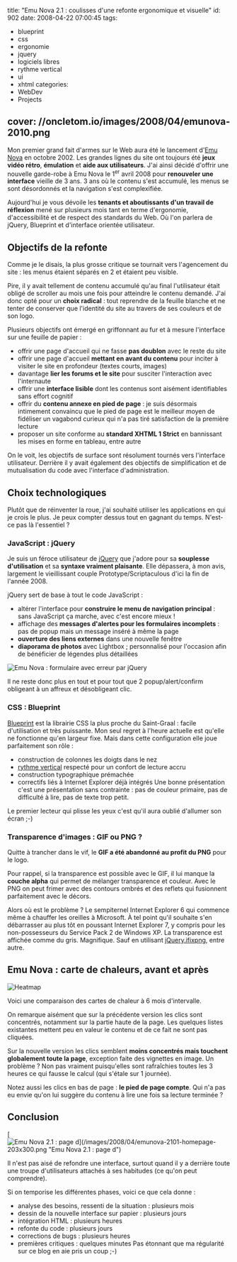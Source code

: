 title: "Emu Nova 2.1 : coulisses d'une refonte ergonomique et visuelle"
id: 902
date: 2008-04-22 07:00:45
tags:
- blueprint
- css
- ergonomie
- jquery
- logiciels libres
- rythme vertical
- ui
- xhtml
categories:
- WebDev
- Projects

cover: //oncletom.io/images/2008/04/emunova-2010.png
---

Mon premier grand fait d'armes sur le Web aura été le lancement d'[Emu Nova](http://www.emunova.net/) en octobre 2002\. Les grandes lignes du site ont toujours été **jeux vidéo rétro**, **émulation** et **aide aux utilisateurs**.
J'ai ainsi décidé d'offrir une nouvelle garde-robe à Emu Nova le 1<sup>er</sup> avril 2008 pour **renouveler une interface** vieille de 3 ans. 3 ans où le contenu s'est accumulé, les menus se sont désordonnés et la navigation s'est complexifiée.

Aujourd'hui je vous dévoile les **tenants et aboutissants d'un travail de réflexion** mené sur plusieurs mois tant en terme d'ergonomie, d'accessibilité et de respect des standards du Web.
Où l'on parlera de jQuery, Blueprint et d'interface orientée utilisateur.
<!--more-->

## Objectifs de la refonte

Comme je le disais, la plus grosse critique se tournait vers l'agencement du site : les menus étaient séparés en 2 et étaient peu visible.

Pire, il y avait tellement de contenu accumulé qu'au final l'utilisateur était obligé de scroller au mois une fois pour atteindre le contenu demandé.
J'ai donc opté pour un **choix radical** : tout reprendre de la feuille blanche et ne tenter de conserver que l'identité du site au travers de ses couleurs et de son logo.

Plusieurs objectifs ont émergé en griffonnant au fur et à mesure l'interface sur une feuille de papier :

*   offrir une page d'accueil qui ne fasse **pas doublon** avec le reste du site
*   offrir une page d'accueil **mettant en avant du contenu** pour inciter à visiter le site en profondeur (textes courts, images)
*   davantage **lier les forums et le site** pour susciter l'interaction avec l'internaute
*   offrir une **interface lisible** dont les contenus sont aisément identifiables sans effort cognitif
*   offrir du **contenu annexe en pied de page** : je suis désormais intimement convaincu que le pied de page est le meilleur moyen de fidéliser un vagabond curieux qui n'a pas tiré satisfaction de la première lecture
*   proposer un site conforme au **standard XHTML 1 Strict** en bannissant les mises en forme en tableau, entre autre

On le voit, les objectifs de surface sont résolument tournés vers l'interface utilisateur. Derrière il y avait également des objectifs de simplification et de mutualisation du code avec l'interface d'administration.

## Choix technologiques

Plutôt que de réinventer la roue, j'ai souhaité utiliser les applications en qui je crois le plus. Je peux compter dessus tout en gagnant du temps. N'est-ce pas là l'essentiel ?

### JavaScript : jQuery

Je suis un féroce utilisateur de [jQuery](http://jquery.com/) que j'adore pour sa **souplesse d'utilisation** et sa **syntaxe vraiment plaisante**. Elle dépassera, à mon avis, largement le vieillissant couple Prototype/Scriptaculous d'ici la fin de l'année 2008.

jQuery sert de base à tout le code JavaScript :

*   altérer l'interface pour **construire le menu de navigation principal** : sans JavaScript ça marche, avec c'est encore mieux !
*   affichage des **messages d'alertes pour les formulaires incomplets** : pas de popup mais un message inséré à même la page
*   **ouverture des liens externes** dans une nouvelle fenêtre
*   **diaporama de photos** avec Lightbox ; personnalisé pour l'occasion afin de bénéficier de légendes plus détaillées

![Emu Nova : formulaire avec erreur par jQuery](/images/2008/04/emunova-jquery-form.png)

Il ne reste donc plus en tout et pour tout que 2 popup/alert/confirm obligeant à un affreux et désobligeant clic.

### CSS : Blueprint

[Blueprint](http://code.google.com/p/blueprintcss/) est la librairie CSS la plus proche du Saint-Graal : facile d'utilisation et très puissante. Mon seul regret à l'heure actuelle est qu'elle ne fonctionne qu'en largeur fixe. Mais dans cette configuration elle joue parfaitement son rôle :

*   construction de colonnes les doigts dans le nez
*   [rythme vertical](http://www.biologeek.com/journal/index.php/l-importance-du-rythme-vertical-en-design-css) respecté pour un confort de lecture accru
*   construction typographique prémachée
*   correctifs liés à Internet Explorer déjà intégrés
Une bonne présentation c'est une présentation sans contrainte : pas de couleur primaire, pas de difficulté à lire, pas de texte trop petit.

Le premier lecteur qui plisse les yeux c'est qu'il aura oublié d'allumer son écran ;-)

### Transparence d'images : GIF ou PNG ?

Quitte à trancher dans le vif, le **GIF a été abandonné au profit du PNG** pour le logo.

Pour rappel, si la transparence est possible avec le GIF, il lui manque la **couche alpha** qui permet de mélanger transparence et couleur. Avec le PNG on peut frimer avec des contours ombrés et des reflets qui fusionnent parfaitement avec le décors.

Alors où est le problème ? Le sempiternel Internet Explorer 6 qui commence même à chauffer les oreilles à Microsoft. À tel point qu'il souhaite s'en débarrasser au plus tôt en poussant Internet Explorer 7, y compris pour les non-possesseurs du Service Pack 2 de Windows XP.
La transparence est affichée comme du gris. Magnifique. Sauf en utilisant [jQuery.ifixpng](http://jquery.khurshid.com/ifixpng.php), entre autre.

## Emu Nova : carte de chaleurs, avant et après

![Heatmap](/images/2008/04/emunova-2000vs2100-heatmap.jpg)

Voici une comparaison des cartes de chaleur à 6 mois d'intervalle.

On remarque aisément que sur la précédente version les clics sont concentrés, notamment sur la partie haute de la page. Les quelques listes existantes mettent peu en valeur le contenu et de ce fait ne sont pas cliquées.

Sur la nouvelle version les clics semblent **moins concentrés mais touchent globalement toute la page**, exception faite des vignettes en image. Un problème ? Non pas vraiment puisqu'elles sont rafraîchies toutes les 3 heures ce qui fausse le calcul (qui s'étale sur 1 journée).

Notez aussi les clics en bas de page : **le pied de page compte**. Qui n'a pas eu envie qu'on lui suggère du contenu à lire une fois sa lecture terminée ?

## Conclusion

[![Emu Nova 2.1 : page d\](/images/2008/04/emunova-2101-homepage-203x300.png "Emu Nova 2.1 : page d\")](/images/2008/04/emunova-2101-homepage.png)

Il n'est pas aisé de refondre une interface, surtout quand il y a derrière toute une troupe d'utilisateurs attachés à ses habitudes (ce qu'on peut comprendre).

Si on temporise les différentes phases, voici ce que cela donne :

*   analyse des besoins, ressenti de la situation : plusieurs mois
*   dessin de la nouvelle interface sur papier : plusieurs jours
*   intégration HTML : plusieurs heures
*   refonte du code : plusieurs jours
*   corrections de bugs : plusieurs heures
*   premières critiques : quelques minutes
Pas étonnant que ma régularité sur ce blog en aie pris un coup ;-)
